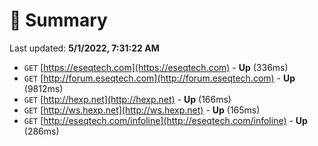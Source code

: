 # 📖 Summary
Last updated: **5/1/2022, 7:31:22 AM**

- `GET` [https://eseqtech.com](https://eseqtech.com) - **Up** (336ms)
- `GET` [http://forum.eseqtech.com](http://forum.eseqtech.com) - **Up** (9812ms)
- `GET` [http://hexp.net](http://hexp.net) - **Up** (166ms)
- `GET` [http://ws.hexp.net](http://ws.hexp.net) - **Up** (165ms)
- `GET` [http://eseqtech.com/infoline](http://eseqtech.com/infoline) - **Up** (286ms)
